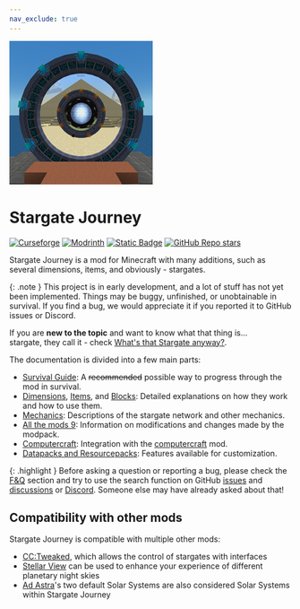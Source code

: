 ```yaml
---
nav_exclude: true
---
```


![Stargate Journey logo](/img/logo.png)

# Stargate Journey

<div style="display: none">
    <p>Did you ever hear the tragedy of Darth Plagueis The Wise? I thought not.</p>
    <p>It’s not a story the Jedi would tell you. It’s a Sith legend.</p>
    <p>Darth Plagueis was a Dark Lord of the Sith, so powerful and so wise he could use the Force to influence the midichlorians to create life…</p>
    <p>He had such a knowledge of the dark side that he could even keep the ones he cared about from dying.</p>
    <p>The dark side of the Force is a pathway to many abilities some consider to be unnatural.</p>
    <p>He became so powerful… the only thing he was afraid of was losing his power, which eventually, of course, he did. Unfortunately, he taught his apprentice everything he knew, then his apprentice killed him in his sleep.</p>
    <p>Ironic. He could save others from death, but not himself..</p>
</div>

<a href="https://www.curseforge.com/minecraft/mc-mods/sgjourney"><img src="https://img.shields.io/curseforge/dt/689083?style=for-the-badge&logo=curseforge&color=626e7b" alt="Curseforge"></a>
<a href="https://modrinth.com/mod/sgjourney"><img src="https://img.shields.io/modrinth/dt/sgjourney?style=for-the-badge&logo=modrinth&color=626e7b" alt="Modrinth"></a>
<a href="https://discord.gg/VDSqzdBqRd"><img alt="Static Badge" src="https://img.shields.io/badge/Join_our_Discord_server-grey?style=for-the-badge&logo=discord" alt="Discord"></a>
<a href="https://github.com/Povstalec/StargateJourney"><img alt="GitHub Repo stars" src="https://img.shields.io/github/stars/Povstalec/StargateJourney?style=for-the-badge&logo=github&color=626e7b" alt="GitHub"></a>

Stargate Journey is a mod for Minecraft with many additions, such as several dimensions, items, and obviously - stargates.


{: .note }
This project is in early development, and a lot of stuff has not yet been implemented.
Things may be buggy, unfinished, or unobtainable in survival.
If you find a bug, we would appreciate it if you reported it to GitHub issues or Discord.

If you are __new to the topic__ and want to know what that thing is...  
stargate, they call it - check [What's that Stargate anyway?](/docs/what_is_stargate).

The documentation is divided into a few main parts:
* [Survival Guide](/docs/survival): A ~~recommended~~ possible way to progress through the mod in survival.
* [Dimensions](/docs/additions/dimensions), [Items](/docs/additions/items), and [Blocks](/docs/additions/blocks): Detailed explanations on how they work and how to use them.
* [Mechanics](/docs/mechanics): Descriptions of the stargate network and other mechanics.
* [All the mods 9](/docs/atm9): Information on modifications and changes made by the modpack.
* [Computercraft](/docs/computercraft): Integration with the [computercraft](https://tweaked.cc/) mod.
* [Datapacks and Resourcepacks](/docs/datapacks): Features available for customization.

{: .highlight }
Before asking a question or reporting a bug, 
please check the [F&Q](/faq) section and try to use the search function on GitHub [issues](https://github.com/Povstalec/StargateJourney/issues) and [discussions](https://github.com/Povstalec/StargateJourney/discussions) or [Discord](https://discord.gg/VDSqzdBqRd).
Someone else may have already asked about that!

## Compatibility with other mods
Stargate Journey is compatible with multiple other mods:
 - [CC:Tweaked](https://tweaked.cc/), which allows the control of stargates with interfaces
 - [Stellar View](https://www.curseforge.com/minecraft/mc-mods/stellarview) can be used to enhance your experience of different planetary night skies
 - [Ad Astra](https://ad-astra.terrarium.wiki/ad-astra)'s two default Solar Systems are also considered Solar Systems within Stargate Journey

